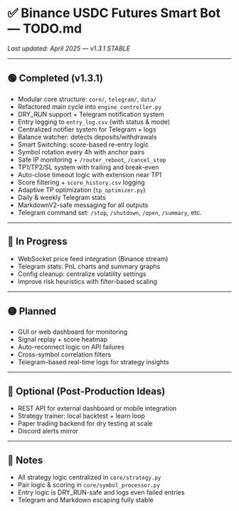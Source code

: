 # ✅ Binance USDC Futures Smart Bot — TODO.md

_Last updated: April 2025 — v1.3.1 STABLE_

---

## 🟢 Completed (v1.3.1)

- Modular core structure: `core/`, `telegram/`, `data/`
- Refactored main cycle into `engine_controller.py`
- DRY_RUN support + Telegram notification system
- Entry logging to `entry_log.csv` (with status & mode)
- Centralized notifier system for Telegram + logs
- Balance watcher: detects deposits/withdrawals
- Smart Switching: score-based re-entry logic
- Symbol rotation every 4h with anchor pairs
- Safe IP monitoring + `/router_reboot`, `/cancel_stop`
- TP1/TP2/SL system with trailing and break-even
- Auto-close timeout logic with extension near TP1
- Score filtering + `score_history.csv` logging
- Adaptive TP optimization (`tp_optimizer.py`)
- Daily & weekly Telegram stats
- MarkdownV2-safe messaging for all outputs
- Telegram command set: `/stop`, `/shutdown`, `/open`, `/summary`, etc.

---

## 🔄 In Progress

- WebSocket price feed integration (Binance stream)
- Telegram stats: PnL charts and summary graphs
- Config cleanup: centralize volatility settings
- Improve risk heuristics with filter-based scaling

---

## 🟡 Planned

- GUI or web dashboard for monitoring
- Signal replay + score heatmap
- Auto-reconnect logic on API failures
- Cross-symbol correlation filters
- Telegram-based real-time logs for strategy insights

---

## 🧪 Optional (Post-Production Ideas)

- REST API for external dashboard or mobile integration
- Strategy trainer: local backtest + learn loop
- Paper trading backend for dry testing at scale
- Discord alerts mirror

---

## 📎 Notes

- All strategy logic centralized in `core/strategy.py`
- Pair logic & scoring in `core/symbol_processor.py`
- Entry logic is DRY_RUN-safe and logs even failed entries
- Telegram and Markdown escaping fully stable
